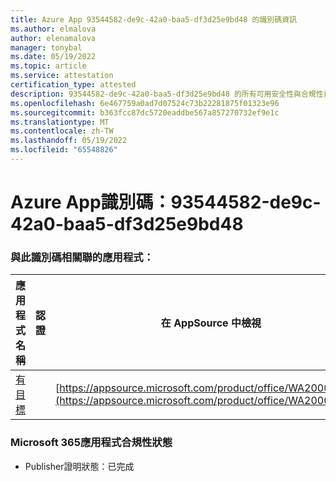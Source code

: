 ```yaml
---
title: Azure App 93544582-de9c-42a0-baa5-df3d25e9bd48 的識別碼資訊
ms.author: elmalova
author: elenamalova
manager: tonybal
ms.date: 05/19/2022
ms.topic: article
ms.service: attestation
certification_type: attested
description: 93544582-de9c-42a0-baa5-df3d25e9bd48 的所有可用安全性與合規性資訊。
ms.openlocfilehash: 6e467759a0ad7d07524c73b22281875f01323e96
ms.sourcegitcommit: b363fcc87dc5720eaddbe567a857270732ef9e1c
ms.translationtype: MT
ms.contentlocale: zh-TW
ms.lasthandoff: 05/19/2022
ms.locfileid: "65548826"
---
```

# <a name="azure-app-id-93544582-de9c-42a0-baa5-df3d25e9bd48"></a>Azure App識別碼：93544582-de9c-42a0-baa5-df3d25e9bd48


### <a name="apps-associated-with-this-id"></a>與此識別碼相關聯的應用程式：
| **應用程式名稱** | **認證** | **在 AppSource 中檢視** |
|--------------|---------------|-----------------------|
| [有目標](../forward/WA200003698.md) |  | [https://appsource.microsoft.com/product/office/WA200003698](https://appsource.microsoft.com/product/office/WA200003698) |

### <a name="microsoft-365-app-compliance-status"></a>Microsoft 365應用程式合規性狀態
- Publisher證明狀態：已完成

